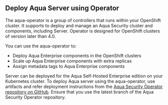 ## Deploy Aqua Server using Operator

The aqua-operator is a group of controllers that runs within your OpenShift cluster. It supports to deploy and manage an Aqua Security cluster and components, including Server. Operator is designed for OpenShift clusters of version later than 4.0.

You can use the aqua-operator to:
* Deploy Aqua Enterprise components in the OpenShift clusters
* Scale up Aqua Enterprise components with extra replicas
* Assign metadata tags to Aqua Enterprise components

Server can be deployed for the Aqua Self-Hosted Enterprise edition on your Kubernetes cluster. To deploy Aqua server using the aqua-operator, use artifacts and refer deployment instructions from the [Aqua Security Operator repository on GitHub](https://github.com/aquasecurity/aqua-operator). Ensure that you use the latest branch of the Aqua Security Operator repository.